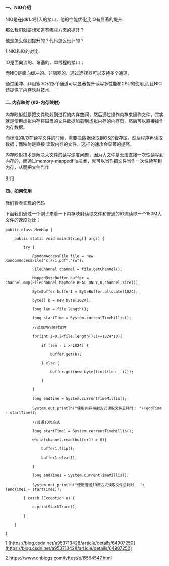 #### 一、NIO介绍

NIO是在jdk1.4引入的接口，他的性能优化比IO有显著的提升.

那么我们就要想知道有哪些方面的提升？

他是怎么做到提升的？代码怎么设计的？

1:NIO和IO的对比.

IO是面向流的、堵塞的、单线程的接口；

而NIO是面向缓冲的、非阻塞的、通过选择器可以支持多个通道.

通过缓冲、非阻塞I/O和多个通道可以显著提升读写多性能和CPU的使用,而且NIO还提供了内存映射技术.

#### 二. 内存映射 {#2-内存映射}

内存映射就是把文件映射到进程的内存空间，然后通过操作内存来操作文件，其实就是使用虚拟内存将磁盘的文件数据加载到虚拟内存的内存页，然后可以直接操作内存数据。

而标准的I/O在读写文件的时候，需要把数据读取到OS的缓存区，然后程序再读取数据；而映射是直接 读取内存的文件，这样的速度会显著的提高。

内存映射技术是解决大文件的读写速度问题，因为大文件是无法直接一次性读写到内存的，而通过memory-mappedfile技术，就可以当作把文件当作一次性读写到内存，从而把文件当作

引用

#### 四、如何使用

我们看看实现的代码

下面我们通过一个例子来看一下内存映射读取文件和普通的IO流读取一个150M大文件的速度对比：



`public class MemMap {`

`    public static void main(String[] args) {`

`        try {`

`            RandomAccessFile file = new RandomAccessFile("c://1.pdf","rw");`

`            FileChannel channel = file.getChannel();`

`            MappedByteBuffer buffer = channel.map(FileChannel.MapMode.READ_ONLY,0,channel.size());`

`            ByteBuffer buffer1 = ByteBuffer.allocate(1024);`

`            byte[] b = new byte[1024];`



`            long len = file.length();`

`            long startTime = System.currentTimeMillis();`

`            //读取内存映射文件`

`            for(int i=0;i<file.length();i+=1024*10){`

`                if (len - i > 1024) {`

`                    buffer.get(b);`

`                } else {`

`                    buffer.get(new byte[(int)(len - i)]);`

`                }`

`            }`

`            long endTime = System.currentTimeMillis();`

`            System.out.println("使用内存映射方式读取文件总耗时： "+(endTime - startTime));`





`            //普通IO流方式`

`            long startTime1 = System.currentTimeMillis();`

`            while(channel.read(buffer1) > 0){`

`                buffer1.flip();`

`                buffer1.clear();`

`            }`



`            long endTime1 = System.currentTimeMillis();`

`            System.out.println("使用普通IO流方式读取文件总耗时： "+(endTime1 - startTime1));`



`        } catch (Exception e) {`

`            e.printStackTrace();`

`        }`

`    }`

`}`



1.[https://blog.csdn.net/a953713428/article/details/64907250](https://blog.csdn.net/a953713428/article/details/64907250)

2.https://www.cnblogs.com/lyftest/p/6564547.html

